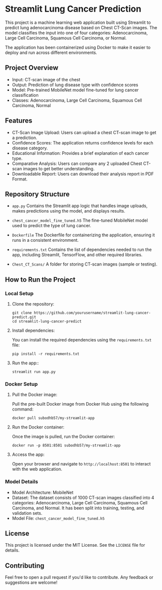 # Streamlit Lung Cancer Prediction

This project is a machine learning web application built using Streamlit to predict lung adenocarcinoma disease based on Chest CT-Scan images. The model classifies the input into one of four categories: Adenocarcinoma, Large Cell Carcinoma, Squamous Cell Carcinoma, or Normal.

The application has been containerized using Docker to make it easier to deploy and run across different environments.

## Project Overview

* Input: CT-scan image of the chest
* Output: Prediction of lung disease type with confidence scores
* Model: Pre-trained MobileNet model fine-tuned for lung cancer classification
* Classes: Adenocarcinoma, Large Cell Carcinoma, Squamous Cell Carcinoma, Normal

## Features

* CT-Scan Image Upload: Users can upload a chest CT-scan image to get a prediction.
* Confidence Scores: The application returns confidence levels for each disease category.
* Educational Information: Provides a brief explanation of each cancer type.
* Comparative Analysis: Users can compare any 2 uploaded Chest CT-scan images to get better understanding.
* Downloadable Report: Users can download their analysis report in PDF Format.
 
## Repository Structure

* `app.py`
   Contains the Streamlit app logic that handles image uploads, makes predictions using the model, and displays results.

* `chest_cancer_model_fine_tuned.h5`
   The fine-tuned MobileNet model used to predict the type of lung cancer.

* `Dockerfile`
   The Dockerfile for containerizing the application, ensuring it runs in a consistent environment.

* `requirements.txt`
   Contains the list of dependencies needed to run the app, including Streamlit, TensorFlow, and other required libraries.

* `Chest_CT_Scans/`
   A folder for storing CT-scan images (sample or testing).

## How to Run the Project

### Local Setup
1. Clone the repository:
   
   ```
   git clone https://github.com/yourusername/streamlit-lung-cancer-predict.git
   cd streamlit-lung-cancer-predict
   ```
2. Install dependencies:

   You can install the required dependencies using the `requirements.txt` file:

   ```
   pip install -r requirements.txt
   ```
3. Run the app::

   ```
   streamlit run app.py
   ```
### Docker Setup
1. Pull the Docker image:

   Pull the pre-built Docker image from Docker Hub using the following command:

   ```
   docker pull subodhb57/my-streamlit-app
   ```
2. Run the Docker container:

   Once the image is pulled, run the Docker container:

   ```
   docker run -p 8501:8501 subodhb57/my-streamlit-app
   ```
3. Access the app:

   Open your browser and navigate to `http://localhost:8501` to interact with the web application.

### Model Details
* Model Architecture: MobileNet
* Dataset: The dataset consists of 1000 CT-scan images classified into 4 categories: Adenocarcinoma, Large Cell Carcinoma, Squamous Cell Carcinoma, and Normal. It has been split into training, testing, and 
  validation sets.
* Model File: `chest_cancer_model_fine_tuned.h5`

## License
This project is licensed under the MIT License. See the `LICENSE` file for details.

## Contributing
Feel free to open a pull request if you'd like to contribute. Any feedback or suggestions are welcome!
